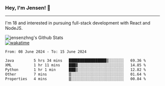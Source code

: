 ### Hey, I'm Jensen! 👋

---

I'm 18 and interested in pursuing full-stack development with React and NodeJS.

![jensenzhng's Github Stats](https://github-readme-stats.vercel.app/api?username=jensenzhng&theme=dark&show_icons=true&count_private=true)
<br />
[![wakatime](https://wakatime.com/badge/user/cbfc263d-3611-4e36-8278-8fad45fe3f62.svg)](https://wakatime.com/@cbfc263d-3611-4e36-8278-8fad45fe3f62)

<!--START_SECTION:waka-->

```txt
From: 08 June 2024 - To: 15 June 2024

Java         5 hrs 34 mins   █████████████████▒░░░░░░░   69.36 %
XML          1 hr 11 mins    ███▓░░░░░░░░░░░░░░░░░░░░░   14.85 %
Python       1 hr 1 min      ███▒░░░░░░░░░░░░░░░░░░░░░   12.82 %
Other        7 mins          ▒░░░░░░░░░░░░░░░░░░░░░░░░   01.64 %
Properties   4 mins          ▒░░░░░░░░░░░░░░░░░░░░░░░░   00.84 %
```

<!--END_SECTION:waka-->
